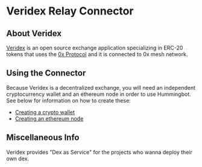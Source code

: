 # Veridex Relay Connector

## About Veridex

[Veridex](https://dex.verisafe.io/) is an open source exchange application specializing in ERC-20 tokens that uses the [0x Protocol](https://0x.org/) and it is connected to 0x mesh network.

## Using the Connector

Because Veridex is a decentralized exchange, you will need an independent cryptocurrency wallet and an ethereum node in order to use Hummingbot. See below for information on how to create these:

* [Creating a crypto wallet](/installation/wallet)
* [Creating an ethereum node](/installation/node/node)

## Miscellaneous Info


Veridex provides "Dex as Service" for the projects who wanna deploy their own dex.